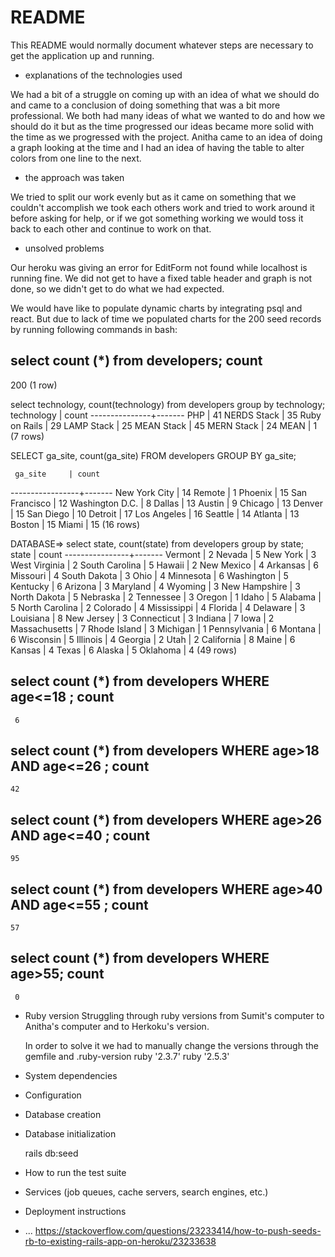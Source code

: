 # README

This README would normally document whatever steps are necessary to get the
application up and running.

 * explanations of the technologies used

  We had a bit of a struggle on coming up with an idea of what we should do and came to a conclusion of doing something that was a bit more professional. We both had many ideas of what we wanted to do and how we should do it but as the time progressed our ideas became more solid with the time as we progressed with the project. Anitha came to an idea of doing a graph looking at the time and I had an idea of having the table to alter colors from one line to the next.

 * the approach was taken

  We tried to split our work evenly but as it came on something that we couldn't accomplish we took each others work and tried to work around it before asking for help, or if we got something working we would toss it back to each other and continue to work on that.

 * unsolved problems

  Our heroku was giving an error for EditForm not found while localhost is running fine. We did not get to have a fixed table header and graph is not done, so we didn't get to do what we had expected.

We would have like to populate dynamic charts by integrating psql and react. But due to lack of time we populated charts for the 200 seed records by running following commands in bash:


select count (*) from developers;
 count
-------
   200
(1 row)


select technology, count(technology) from developers group by technology;
  technology   | count
---------------+-------
 PHP           |    41
 NERDS Stack   |    35
 Ruby on Rails |    29
 LAMP Stack    |    25
 MEAN Stack    |    45
 MERN Stack    |    24
 MEAN          |     1
(7 rows)

SELECT
 ga_site,
 count(ga_site)
FROM
 developers
GROUP BY
 ga_site;

     ga_site     | count
-----------------+-------
 New York City   |    14
 Remote          |     1
 Phoenix         |    15
 San Francisco   |    12
 Washington D.C. |     8
 Dallas          |    13
 Austin          |     9
 Chicago         |    13
 Denver          |    15
 San Diego       |    10
 Detroit         |    17
 Los Angeles     |    16
 Seattle         |    14
 Atlanta         |    13
 Boston          |    15
 Miami           |    15
(16 rows)


 DATABASE=> select state, count(state) from developers group by state;
     state      | count
----------------+-------
 Vermont        |     2
 Nevada         |     5
 New York       |     3
 West Virginia  |     2
 South Carolina |     5
 Hawaii         |     2
 New Mexico     |     4
 Arkansas       |     6
 Missouri       |     4
 South Dakota   |     3
 Ohio           |     4
 Minnesota      |     6
 Washington     |     5
 Kentucky       |     6
 Arizona        |     3
 Maryland       |     4
 Wyoming        |     3
 New Hampshire  |     3
 North Dakota   |     5
 Nebraska       |     2
 Tennessee      |     3
 Oregon         |     1
 Idaho          |     5
 Alabama        |     5
 North Carolina |     2
 Colorado       |     4
 Mississippi    |     4
 Florida        |     4
 Delaware       |     3
 Louisiana      |     8
 New Jersey     |     3
 Connecticut    |     3
 Indiana        |     7
 Iowa           |     2
 Massachusetts  |     7
 Rhode Island   |     3
 Michigan       |     1
 Pennsylvania   |     6
 Montana        |     6
 Wisconsin      |     5
 Illinois       |     4
 Georgia        |     2
 Utah           |     2
 California     |     8
 Maine          |     6
 Kansas         |     4
 Texas          |     6
 Alaska         |     5
 Oklahoma       |     4
(49 rows)

select count (*) from developers WHERE age<=18 ;
 count 
-------
     6
select count (*) from developers WHERE age>18 AND  age<=26 ;
 count 
-------
    42
select count (*) from developers WHERE age>26 AND  age<=40 ;
 count 
-------
    95
select count (*) from developers WHERE age>40 AND  age<=55 ;
 count 
-------
    57
select count (*) from developers WHERE age>55;
 count 
-------
     0


* Ruby version
  Struggling through ruby versions from Sumit's computer to Anitha's computer and to Herkoku's version.

  In order to solve it we had to manually change the versions through the gemfile and .ruby-version
ruby '2.3.7'
ruby '2.5.3'


* System dependencies

* Configuration

* Database creation



* Database initialization

  rails db:seed

* How to run the test suite

* Services (job queues, cache servers, search engines, etc.)

* Deployment instructions

* ...
https://stackoverflow.com/questions/23233414/how-to-push-seeds-rb-to-existing-rails-app-on-heroku/23233638
